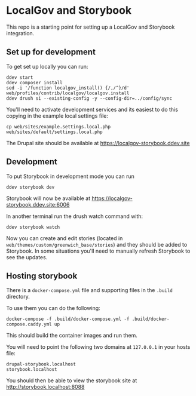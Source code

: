 # LocalGov and Storybook

This repo is a starting point for setting up a LocalGov and Storybook integration.

## Set up for development

To get set up locally you can run:

```
ddev start
ddev composer install
sed -i '/function localgov_install() {/,/^}/d' web/profiles/contrib/localgov/localgov.install
ddev drush si --existing-config -y --config-dir=../config/sync
```

You'll need to activate development services and its easiest to do this copying
in the example local settings file:

```
cp web/sites/example.settings.local.php web/sites/default/settings.local.php
```

The Drupal site should be available at https://localgov-storybook.ddev.site

## Development

To put Storybook in development mode you can run

```
ddev storybook dev
```

Storybook will now be available at https://localgov-storybook.ddev.site:6006

In another terminal run the drush watch command with:

```
ddev storybook watch
```

Now you can create and edit stories (located in `web/themes/custom/greenwich_base/stories`) and they
should be added to Storybook. In some situations you'll need to manually refresh Storybook
to see the updates.


## Hosting storybook

There is a `docker-compose.yml` file and supporting files in the `.build` directory.

To use them you can do the following:

```
docker-compose -f .build/docker-compose.yml -f .build/docker-compose.caddy.yml up
```

This should build the container images and run them.

You will need to point the following two domains at `127.0.0.1` in your hosts file:

```
drupal-storybook.localhost
storybook.localhost
```

You should then be able to view the storybook site at http://storybook.localhost:8088
